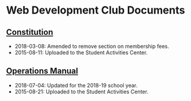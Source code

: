 # Web Development Club Documents

## [Constitution](https://github.com/ISU-WebDevClub/club-documents/blob/master/constitution.md)

- 2018-03-08: Amended to remove section on membership fees.
- 2015-08-11: Uploaded to the Student Activities Center.

## [Operations Manual](https://github.com/ISU-WebDevClub/club-documents/blob/master/operations-manual.md)

- 2018-07-04: Updated for the 2018-19 school year.
- 2015-08-21: Uploaded to the Student Activities Center.
